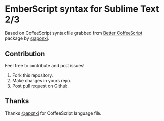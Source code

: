 EmberScript syntax for Sublime Text 2/3
=======================================

Based on CoffeeScript syntax file grabbed from [Better CoffeeScript](https://github.com/aponxi/sublime-better-coffeescript) package by [@aponxi](https://github.com/aponxi).

Contribution
------------

Feel free to contribute and post issues!

1. Fork this repository.
2. Make changes in yours repo.
3. Post pull request on Github.

Thanks
------

Thanks [@aponxi](https://github.com/aponxi) for CoffeeScript language file.
